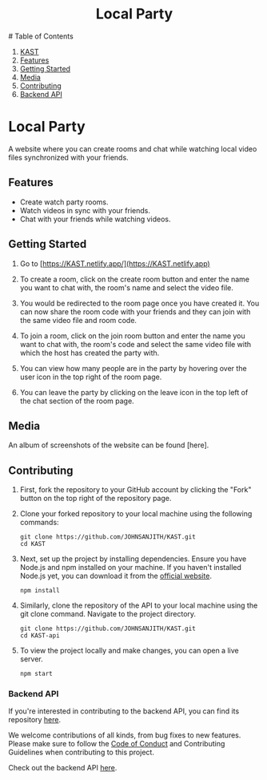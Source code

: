 <a name="readme-top"></a>

<h1 align='center'> Local Party </h1>
# Table of Contents

1. [KAST](#KAST)
2. [Features](#features)
3. [Getting Started](#getting-started)
4. [Media](#media)
5. [Contributing](#contributing)
6. [Backend API](#backend-api)

# Local Party
A website where you can create rooms and chat while watching local video files synchronized with your friends.



## Features

- Create watch party rooms.
- Watch videos in sync with your friends.
- Chat with your friends while watching videos.


## Getting Started

1) Go to [https://KAST.netlify.app/](https://KAST.netlify.app)

2) To create a room, click on the create room button and enter the name you want to chat with, the room's name and select the video file. 

3) You would be redirected to the room page once you have created it. You can now share the room code with your friends and they can join with the same video file and room code.

4) To join a room, click on the join room button and enter the name you want to chat with, the room's code and select the same video file with which the host has created the party with.

5) You can view how many people are in the party by hovering over the user icon in the top right of the room page.

6) You can leave the party by clicking on the leave icon in the top left of the chat section of the room page.


## Media
An album of screenshots of the website can be found [here].

## Contributing

1) First, fork the repository to your GitHub account by clicking the "Fork" button on the top right of the repository page.
2) Clone your forked repository to your local machine using the following commands:

    ``` 
    git clone https://github.com/JOHNSANJITH/KAST.git
    cd KAST
    ```
3) Next, set up the project by installing dependencies. Ensure you have Node.js and npm installed on your machine.
If you haven't installed Node.js yet, you can download it from the [official website](https://nodejs.org/en).

    ```
    npm install
    ```
4)  Similarly, clone the repository of the API to your local machine using the git clone command. Navigate to the project directory.
    ```
    git clone https://github.com/JOHNSANJITH/KAST.git
    cd KAST-api
    ```
5) To view the project locally and make changes, you can open a live server.

    ```
    npm start
    ```


### Backend API
If you're interested in contributing to the backend API, you can find its repository [here](https://github.com/JOHNSANJITH/KAST-api).

We welcome contributions of all kinds, from bug fixes to new features. Please make sure to follow the [Code of Conduct](https://docs.github.com/en/site-policy/github-terms/github-community-code-of-conduct) and Contributing Guidelines when contributing to this project.

Check out the backend API [here](https://github.com/JOHNSANJITH/KAST-api).
